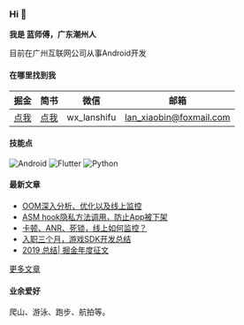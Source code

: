 ### Hi 👋
**我是 蓝师傅，广东潮州人**

目前在广州互联网公司从事Android开发


#### 在哪里找到我

| 掘金 | 简书 | 微信 |邮箱|
| :-: | :-: | :-: | :-:|
| [点我](https://juejin.cn/user/3298190612500696) | [点我](https://www.jianshu.com/u/282785a6b12f) | wx_lanshifu |lan_xiaobin@foxmail.com|


#### 技能点

![Android](https://img.shields.io/badge/Android-%2335495e.svg?style=for-the-badge&logo=Android&logoColor=%FF35D06D)
![Flutter](https://img.shields.io/badge/Flutter-%23323330.svg?style=for-the-badge&logo=Flutter&logoColor=%FF0F7BE4)
![Python](https://img.shields.io/badge/Python-%23323330.svg?style=for-the-badge&logo=Python&logoColor=%FF0F7BE4)


#### 最新文章
<!-- BLOG-POST-LIST:START -->
- [OOM深入分析、优化以及线上监控](https://juejin.cn/post/7074762489736478757)
- [ASM hook隐私方法调用，防止App被下架](https://juejin.cn/post/7043399520486424612)
- [卡顿、ANR、死锁，线上如何监控？](https://juejin.cn/post/6973564044351373326)
- [入职三个月，游戏SDK开发总结](https://juejin.cn/post/6844904193082261518)
- [2019 总结| 掘金年度征文](https://juejin.cn/post/6844904026006355975)
<!-- BLOG-POST-LIST:END -->
[更多文章](https://juejin.cn/user/3298190612500696/posts)

#### 业余爱好
爬山、游泳、跑步、航拍等。
